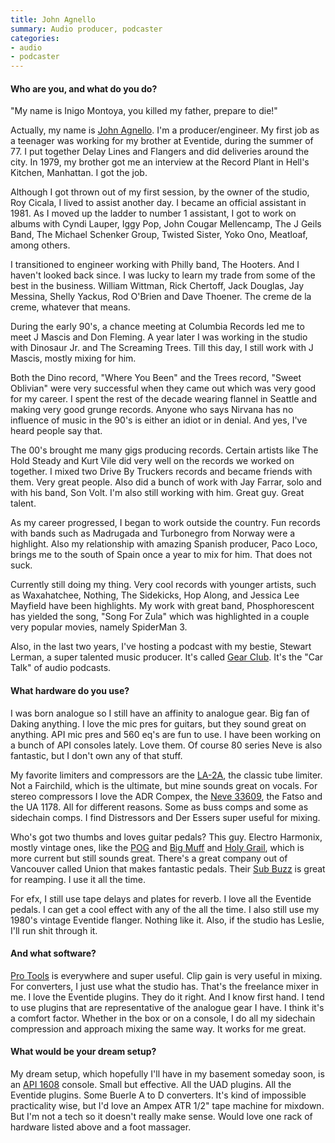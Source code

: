 ```yaml
---
title: John Agnello
summary: Audio producer, podcaster
categories:
- audio
- podcaster
---
```


#### Who are you, and what do you do?

"My name is Inigo Montoya, you killed my father, prepare to die!"

Actually, my name is [John Agnello](http://johnagnello.com/ "John's website."). I'm a producer/engineer. My first job as a teenager was working for my brother at Eventide, during the summer of 77. I put together Delay Lines and Flangers and did deliveries around the city. In 1979, my brother got me an interview at the Record Plant in Hell's Kitchen, Manhattan. I got the job.

Although I got thrown out of my first session, by the owner of the studio, Roy Cicala, I lived to assist another day. I became an official assistant in 1981. As I moved up the ladder to number 1 assistant, I got to work on albums with Cyndi Lauper, Iggy Pop, John Cougar Mellencamp, The J Geils Band, The Michael Schenker Group, Twisted Sister, Yoko Ono, Meatloaf, among others.

I transitioned to engineer working with Philly band, The Hooters. And I haven't looked back since. I was lucky to learn my trade from some of the best in the business. William Wittman, Rick Chertoff, Jack Douglas, Jay Messina, Shelly Yackus, Rod O'Brien and Dave Thoener. The creme de la creme, whatever that means.

During the early 90's, a chance meeting at Columbia Records led me to meet J Mascis and Don Fleming. A year later I was working in the studio with Dinosaur Jr. and The Screaming Trees. Till this day, I still work with J Mascis, mostly mixing for him.

Both the Dino record, "Where You Been" and the Trees record, "Sweet Oblivian" were very successful when they came out which was very good for my career. I spent the rest of the decade wearing flannel in Seattle and making very good grunge records. Anyone who says Nirvana has no influence of music in the 90's is either an idiot or in denial. And yes, I've heard people say that.

The 00's brought me many gigs producing records. Certain artists like The Hold Steady and Kurt Vile did very well on the records we worked on together. I mixed two Drive By Truckers records and became friends with them. Very great people. Also did a bunch of work with Jay Farrar, solo and with his band, Son Volt. I'm also still working with him. Great guy. Great talent.

As my career progressed, I began to work outside the country. Fun records with bands such as Madrugada and Turbonegro from Norway were a highlight. Also my relationship with amazing Spanish producer, Paco Loco, brings me to the south of Spain once a year to mix for him. That does not suck.

Currently still doing my thing. Very cool records with younger artists, such as Waxahatchee, Nothing, The Sidekicks, Hop Along, and Jessica Lee Mayfield have been highlights. My work with great band, Phosphorescent has yielded the song, "Song For Zula" which was highlighted in a couple very popular movies, namely SpiderMan 3.

Also, in the last two years, I've hosting a podcast with my bestie, Stewart Lerman, a super talented music producer. It's called [Gear Club](https://itunes.apple.com/us/podcast/gear-club-podcast/id1187432394 "John and Stewart's podcast on iTunes."). It's the "Car Talk" of audio podcasts.

#### What hardware do you use?

I was born analogue so I still have an affinity to analogue gear. Big fan of Daking anything. I love the mic pres for guitars, but they sound great on anything. API mic pres and 560 eq's are fun to use. I have been working on a bunch of API consoles lately. Love them. Of course 80 series Neve is also fantastic, but I don't own any of that stuff.

My favorite limiters and compressors are the [LA-2A][la-2a.2], the classic tube limiter. Not a Fairchild, which is the ultimate, but mine sounds great on vocals. For stereo compressors I love the ADR Compex, the [Neve 33609][33609], the Fatso and the UA 1178. All for different reasons. Some as buss comps and some as sidechain comps. I find Distressors and Der Essers super useful for mixing.

Who's got two thumbs and loves guitar pedals? This guy. Electro Harmonix, mostly vintage ones, like the [POG][] and [Big Muff][big-muff-pi] and [Holy Grail][holy-grail], which is more current but still sounds great. There's a great company out of Vancouver called Union that makes fantastic pedals. Their [Sub Buzz][sub-buzz] is great for reamping. I use it all the time.

For efx, I still use tape delays and plates for reverb. I love all the Eventide pedals. I can get a cool effect with any of the all the time. I also still use my 1980's vintage Eventide flanger. Nothing like it. Also, if the studio has Leslie, I'll run shit through it.

#### And what software?

[Pro Tools][pro-tools] is everywhere and super useful. Clip gain is very useful in mixing. For converters, I just use what the studio has. That's the freelance mixer in me. I love the Eventide plugins. They do it right. And I know first hand. I tend to use plugins that are representative of the analogue gear I have. I think it's a comfort factor. Whether in the box or on a console, I do all my sidechain compression and approach mixing the same way. It works for me great.

#### What would be your dream setup?

My dream setup, which hopefully I'll have in my basement someday soon, is an [API 1608][1608] console. Small but effective. All the UAD plugins. All the Eventide plugins. Some Buerle A to D converters. It's kind of impossible practicality wise, but I'd love an Ampex ATR 1/2" tape machine for mixdown. But I'm not a tech so it doesn't really make sense. Would love one rack of hardware listed above and a foot massager.

[1608]: https://apiaudio.com/product.php?id=130&p=146 "A recording console."
[33609]: https://ams-neve.com/33609-2/ "An audio compressor."
[big-muff-pi]: https://www.ehx.com/products/big-muff-pi "A guitar fuzzbox."
[holy-grail]: https://www.ehx.com/products/holy-grail "A reverb pedal."
[la-2a.2]: https://en.wikipedia.org/wiki/LA-2A_Leveling_Amplifier "An audio compressor."
[pog]: https://www.ehx.com/products/pog "A polyphonic octave generator."
[sub-buzz]: https://www.uniontone.com/shop/union-tube-transistor-sub-buzz-bass-pedal "A fuzz pedal."
[pro-tools]: http://www.avid.com/US/products/Pro-Tools-8-Software "Audio editing and processing software."
